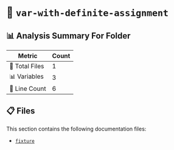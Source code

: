 # 📁 `var-with-definite-assignment`

## 📊 Analysis Summary For Folder

| Metric | Count |
|--------|-------|
| 📁 Total Files | 1 |
| 📊 Variables | 3 |
| 🔢 Line Count | 6 |


## 📋 Files

This section contains the following documentation files:

- [`fixture`](./fixture.md)
